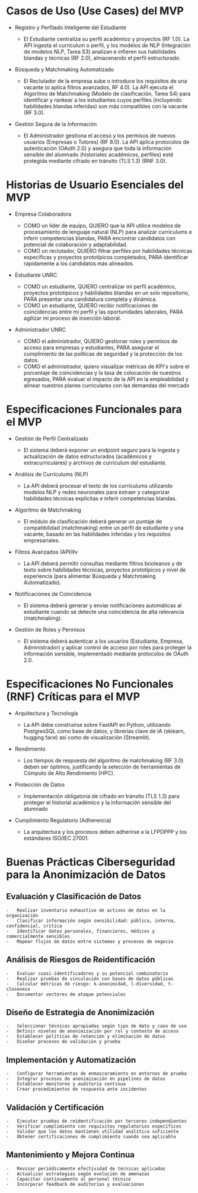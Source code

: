 #   Casos de Uso (Use Cases) del MVP

-   Registro y Perfilado Inteligente del Estudiante
    -   El Estudiante centraliza su perfil académico y proyectos (RF 1.0). La API ingesta el currículum o perfil, y los modelos de NLP (Integración de modelos NLP, Tarea S3) analizan e infieren sus habilidades blandas y técnicas (RF 2.0), almacenando el perfil estructurado.

-   Búsqueda y Matchmaking Automatizado
    -   El Reclutador de la empresa sube o introduce los requisitos de una vacante (o aplica filtros avanzados, RF 4.0). La API ejecuta el Algoritmo de Matchmaking (Modelo de clasificación, Tarea S4) para identificar y rankear a los estudiantes cuyos perfiles (incluyendo habilidades blandas inferidas) son más compatibles con la vacante (RF 3.0).

-   Gestión Segura de la Información
    -   El Administrador gestiona el acceso y los permisos de nuevos usuarios (Empresas o Tutores) (RF 8.0). La API aplica protocolos de autenticación (OAuth 2.0) y asegura que toda la información sensible del alumnado (historiales académicos, perfiles) esté protegida mediante cifrado en tránsito (TLS 1.3) (RNF 3.0).

#   Historias de Usuario Esenciales del MVP

-   Empresa Colaboradora
    -   COMO un líder de equipo, QUIERO que la API utilice modelos de procesamiento de lenguaje natural (NLP) para analizar currículums e inferir competencias blandas, PARA encontrar candidatos con potencial de colaboración y adaptabilidad.
    -   COMO un reclutador, QUIERO filtrar perfiles por habilidades técnicas específicas y proyectos prototípicos completados, PARA identificar rápidamente a los candidatos más alineados.

-   Estudiante UNRC
    -   COMO un estudiante, QUIERO centralizar mi perfil académico, proyectos prototípicos y habilidades blandas en un solo repositorio, PARA presentar una candidatura completa y dinámica.
    -   COMO un estudiante, QUIERO recibir notificaciones de coincidencias entre mi perfil y las oportunidades laborales, PARA agilizar mi proceso de inserción laboral.

-   Administrador UNRC
    -   COMO el administrador, QUIERO gestionar roles y permisos de acceso para empresas y estudiantes, PARA asegurar el cumplimiento de las políticas de seguridad y la protección de los datos.
    -   COMO el administrador, quiero visualizar métricas de KPI's sobre el porcentaje de coincidencias y la tasa de colocación de nuestros egresados, PARA evaluar el impacto de la API en la empleabilidad y alinear nuestros planes curriculares con las demandas del mercado

#   Especificaciones Funcionales para el MVP

-   Gestión de Perfil Centralizado
    -   El sistema deberá exponer un endpoint seguro para la ingesta y actualización de datos estructurados (académicos y extracurriculares) y archivos de currículum del estudiante.

-   Análisis de Currículums (NLP)
    -   La API deberá procesar el texto de los currículums utilizando modelos NLP y redes neuronales para extraer y categorizar habilidades técnicas explícitas e inferir competencias blandas.

-   Algoritmo de Matchmaking
    -   El módulo de clasificación deberá generar un puntaje de compatibilidad (matchmaking) entre un perfil de estudiante y una vacante, basado en las habilidades inferidas y los requisitos empresariales.

-   Filtros Avanzados (API)◊v
    -  La API deberá permitir consultas mediante filtros booleanos y de texto sobre habilidades técnicas, proyectos prototípicos y nivel de experiencia (para alimentar Búsqueda y Matchmaking Automatizado).

-   Notificaciones de Coincidencia
    -   El sistema deberá generar y enviar notificaciones automáticas al estudiante cuando se detecte una coincidencia de alta relevancia (matchmaking).

-   Gestión de Roles y Permisos
    -   El sistema deberá autenticar a los usuarios (Estudiante, Empresa, Administrador) y aplicar control de acceso por roles para proteger la información sensible, implementado mediante protocolos de OAuth 2.0.

#   Especificaciones No Funcionales (RNF) Críticas para el MVP

-   Arquitectura y Tecnología
    -   La API debe construirse sobre FastAPI en Python, utilizando PostgresSQL como base de datos, y librerías clave de IA (sklearn, hugging face) así como de visualización (Streamlit).

-   Rendimiento
    -   Los tiempos de respuesta del algoritmo de matchmaking (RF 3.0) deben ser óptimos, justificando la selección de herramientas de Cómputo de Alto Rendimiento (HPC).

-   Protección de Datos
    -   Implementación obligatoria de cifrado en tránsito (TLS 1.3) para proteger el historial académico y la información sensible del alumnado

-   Cumplimiento Regulatorio (Adherencia)
    -   La arquitectura y los procesos deben adherirse a la LFPDPPP y los estándares ISO/IEC 27001.

#	Buenas Prácticas Ciberseguridad para la Anonimización de Datos
##	Evaluación y Clasificación de Datos
	-	Realizar inventario exhaustivo de activos de datos en la organización
	-	Clasificar información según sensibilidad: pública, interna, confidencial, crítica
	-	Identificar datos personales, financieros, médicos y comercialmente sensibles
	-	Mapear flujos de datos entre sistemas y procesos de negocio

##	Análisis de Riesgos de Reidentificación
	-	Evaluar cuasi-identificadores y su potencial combinatorio
	-	Realizar pruebas de vinculación con bases de datos públicas
	-	Calcular métricas de riesgo: k-anonimidad, l-diversidad, t-closeness
	-	Documentar vectores de ataque potenciales

##	Diseño de Estrategia de Anonimización
	-	Seleccionar técnicas apropiadas según tipo de dato y caso de uso
	-	Definir niveles de anonimización por rol y contexto de acceso
	-	Establecer políticas de retención y eliminación de datos
	-	Diseñar procesos de validación y prueba

##	Implementación y Automatización
	-	Configurar herramientas de enmascaramiento en entornos de prueba
	-	Integrar procesos de anonimización en pipelines de datos
	-	Establecer monitoreo y auditoría continua
	-	Crear procedimientos de respuesta ante incidentes

##	Validación y Certificación
	-	Ejecutar pruebas de reidentificación por terceros independientes
	-	Verificar cumplimiento con requisitos regulatorios específicos
	-	Validar que los datos mantienen utilidad analítica suficiente
	-	Obtener certificaciones de cumplimiento cuando sea aplicable

##	Mantenimiento y Mejora Continua
	-	Revisar periódicamente efectividad de técnicas aplicadas
	-	Actualizar estrategias según evolución de amenazas
	-	Capacitar continuamente al personal técnico
	-	Incorporar feedback de auditorías y evaluaciones


